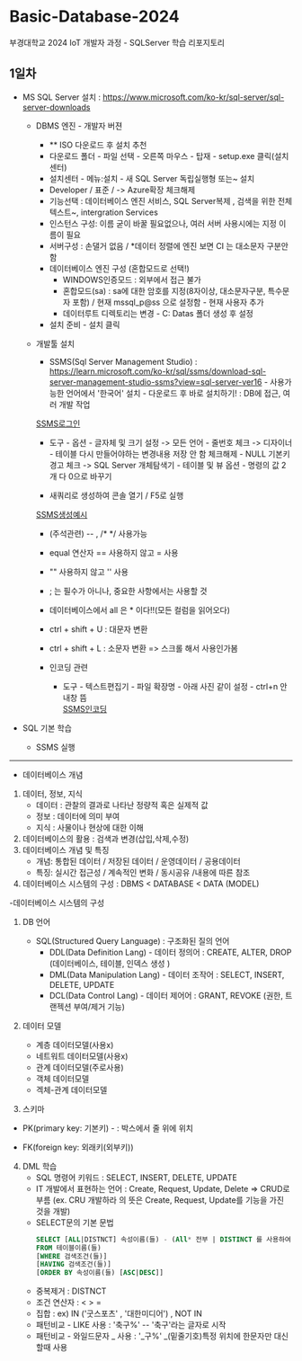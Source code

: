 # Basic-Database-2024
부경대학교 2024 IoT 개발자 과정 - SQLServer 학습 리포지토리

## 1일차 
- MS SQL Server 설치 : https://www.microsoft.com/ko-kr/sql-server/sql-server-downloads
    - DBMS 엔진 - 개발자 버젼
        - ** ISO 다운로드 후 설치 추천
        - 다운로드 폴더 - 파일 선택 - 오른쪽 마우스 - 탑재 - setup.exe 클릭(설치센터)
        - 설치센터 - 메뉴:설치 - 새 SQL Server 독립실행형 또는~ 설치 
        - Developer / 표준 / -> Azure확장 체크해제 
        - 기능선택 : 데이터베이스 엔진 서비스,  SQL Server복제 , 검색을 위한 전체 텍스트~, intergration Services 
        - 인스턴스 구성: 이름 굳이 바꿀 필요없으나, 여러 서버 사용시에는 지정 이름이 필요
        - 서버구성 : 손댈거 없음 / *데이터 정렬에 엔진 보면 CI 는 대소문자 구분안함
        - 데이터베이스 엔진 구성 (혼합모드로 선택!)
            - WINDOWS인증모드 : 외부에서 접근 불가 
            - 혼합모드(sa) : sa에 대한 암호를 지정(8자이상, 대소문자구분, 특수문자 포함) / 현재 mssql_p@ss 으로 설정함 - 현재 사용자 추가 
            - 데이터루트 디렉토리는 변경 - C: Datas 폴더 생성 후 설정 
        - 설치 준비 - 설치 클릭 
    - 개발툴 설치 
        - SSMS(Sql Server Management Studio) : https://learn.microsoft.com/ko-kr/sql/ssms/download-sql-server-management-studio-ssms?view=sql-server-ver16 - 사용가능한 언어에서 '한국어' 설치 - 다운로드 후 바로 설치하기! 
        : DB에 접근, 여러 개발 작업 

        [SSMS로그인](https://raw.githubusercontent.com/hyeily0627/Basic-Database-2024/main/images/SSMS.png)
        
        - 도구 - 옵션 - 글자체 및 크기 설정 
        -> 모든 언어 - 줄번호 체크 
        -> 디자이너 - 테이블 다시 만들어야하는 변경내용 저장 안 함 체크해제 - NULL 기본키 경고 체크 
        -> SQL Server 개체탐색기 - 테이블 및 뷰 옵션 - 명령의 값 2개 다 0으로 바꾸기 

        - 새쿼리로 생성하여 콘솔 열기 / F5로 실행

        [SSMS생성예시](https://raw.githubusercontent.com/hyeily0627/Basic-Database-2024/main/images/SSMS1.png)

        - (주석관련) -- , /* */  사용가능
        - equal 연산자 == 사용하지 않고 = 사용
        - "" 사용하지 않고 '' 사용
        - ; 는 필수가 아니나, 중요한 사항에서는 사용할 것
        - 데이터베이스에서 all 은 * 이다!!(모든 컬럼을 읽어오다) 
        - ctrl + shift + U  : 대문자 변환
        - ctrl + shift + L  : 소문자 변환
            => 스크롤 해서 사용인가봄 

        - 인코딩 관련 
            - 도구 - 텍스트편집기 - 파일 확장명 - 아래 사진 같이 설정 - ctrl+n 안내창 뜸  
            [SSMS인코딩](https://raw.githubusercontent.com/hyeily0627/Basic-Database-2024/main/images/SSMS2.png)


- SQL 기본 학습
    - SSMS 실행 

-------------------------------------------------------------------------------------------------------------

- 데이터베이스 개념
1. 데이터, 정보, 지식  
    - 데이터 : 관찰의 결과로 나타난 정량적 혹은 실제적 값 
    - 정보 : 데이터에 의미 부여
    - 지식 : 사물이나 현상에 대한 이해 
2. 데이터베이스의 활용 : 검색과 변경(삽입,삭제,수정)
3. 데이터베이스 개념 및 특징  
    - 개념: 통합된 데이터 / 저장된 데이터 / 운영데이터 / 공용데이터 
    - 특징: 실시간 접근성 / 계속적인 변화 / 동시공유 /내용에 따른 참조 
4. 데이터베이스 시스템의 구성 
: DBMS < DATABASE < DATA (MODEL) 

-데이터베이스 시스템의 구성 
1. DB 언어 
    - SQL(Structured Query Language) : 구조화된 질의 언어 
        - DDL(Data Definition Lang) - 데이터 정의어 : CREATE, ALTER, DROP (데이터베이스, 테이블, 인덱스 생성 )
        - DML(Data Manipulation Lang) - 데이터 조작어 : SELECT, INSERT, DELETE, UPDATE
        - DCL(Data Control Lang) - 데이터 제어어 : GRANT, REVOKE (권한, 트랜젝션 부여/제거 기능)

2. 데이터 모델 
    - 계층 데이터모델(사용x)
    - 네트워트 데이터모델(사용x)
    - 관계 데이터모델(주로사용)
    - 객체 데이터모델
    - 겍체-관계 데이터모델

3. 스키마
- PK(primary key: 기본키) - : 박스에서 줄 위에 위치 

- FK(foreign key: 외래키(외부키)) 

4. DML 학습
    - SQL 명령어 키워드 : SELECT, INSERT, DELETE, UPDATE
    - IT 개발에서 표현하는 언어 : Create, Request, Update, Delete => CRUD로 부름 
      (ex. CRU 개발하라 의 뜻은 Create, Request, Update를 기능을 가진 것을 개발)
    - SELECT문의 기본 문법
        ```sql
        SELECT [ALL|DISTNCT] 속성이름(들) - (All* 전부 | DISTINCT 를 사용하여 중복제거 )
        FROM 테이블이름(들)
        [WHERE 검색조건(들)]
        [HAVING 검색조건(들)]
        [ORDER BY 속성이름(들) [ASC|DESC]]
        ```
   - 중복제거 : DISTNCT
   - 조건 연산자 : < > = 
   - 집합 : ex) IN ('굿스포츠' , '대한미디어') , NOT IN
   - 패턴비교 - LIKE 사용 : '축구%' -- '축구'라는 글자로 시작 
   - 패턴비교 - 와일드문자 _ 사용 : '_구%' _(밑줄기호)특정 위치에 한문자만 대신할때 사용 